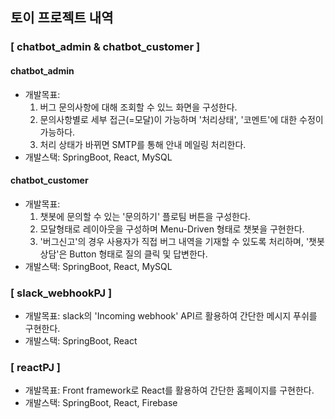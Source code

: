 ## 토이 프로젝트 내역

### [ chatbot_admin & chatbot_customer ]
#### chatbot_admin
- 개발목표:
  1. 버그 문의사항에 대해 조회할 수 있느 화면을 구성한다.
  2. 문의사항별로 세부 접근(=모달)이 가능하며 '처리상태', '코멘트'에 대한 수정이 가능하다.
  3. 처리 상태가 바뀌면 SMTP를 통해 안내 메일링 처리한다.
- 개발스택: SpringBoot, React, MySQL
#### chatbot_customer
- 개발목표:
  1. 챗봇에 문의할 수 있는 '문의하기' 플로팀 버튼을 구성한다.
  2. 모달형태로 레이아웃을 구성하며 Menu-Driven 형태로 챗봇을 구현한다.
  3. '버그신고'의 경우 사용자가 직접 버그 내역을 기재할 수 있도록 처리하며, '챗봇상담'은 Button 형태로 질의 클릭 및 답변한다.
- 개발스택: SpringBoot, React, MySQL


### [ slack_webhookPJ ]
- 개발목표: slack의 'Incoming webhook' API르 활용하여 간단한 메시지 푸쉬를 구현한다.
- 개발스택: SpringBoot, React


### [ reactPJ ]
- 개발목표: Front framework로 React를 활용하여 간단한 홈페이지를 구현한다.
- 개발스택: SpringBoot, React, Firebase
